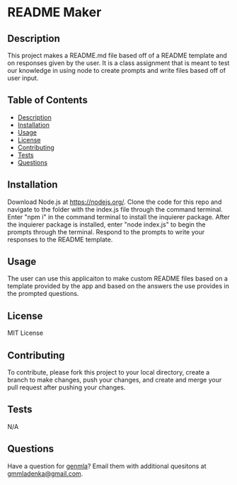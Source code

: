 # README Maker

## Description

This project makes a README.md file based off of a README template and on responses given by the user. It is a class assignment that is meant to test our knowledge in using node to create prompts and write files based off of user input.

## Table of Contents

- [Description](#description)
- [Installation](#installation)
- [Usage](#usage)
- [License](#license)
- [Contributing](#contributing)
- [Tests](#tests)
- [Questions](#questions)


## Installation

Download Node.js at https://nodejs.org/. Clone the code for this repo and navigate to the folder with the index.js file through the command terminal. Enter "npm i" in the command terminal to install the inquierer package. After the inquierer package is installed, enter "node index.js" to begin the prompts through the terminal. Respond to the prompts to write your responses to the README template.

## Usage

The user can use this applicaiton to make custom README files based on a template provided by the app and based on the answers the use provides in the  prompted questions.

## License

MIT License

## Contributing

To contribute, please fork this project to your local directory, create a branch to make changes, push your changes, and create and merge your pull request after pushing your changes.

## Tests

N/A

## Questions

Have a question for [genmla](https://github.com/genmla)? Email them with additional quesitons at [gmmladenka@gmail.com](gmmladenka@gmail.com).
